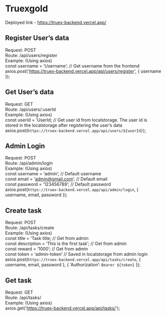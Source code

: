 # Truexgold

Deployed link - https://truex-backend.vercel.app/

## Register User’s data
Request: POST  
Route: /api/users/register  
Example: (Using axios)  
const username = ‘Username’; // Get username from the frontend  
axios.post('https://truex-backend.vercel.app/api/users/register', { username });  

## Get User’s data
Request: GET  
Route: /api/users/:userId  
Example: (Using axios)  
const userId = ‘UserId; // Get user id from localstorage. The user id is stored in the localstorage after registering the user’s data  
axios.post(`https://truex-backend.vercel.app/api/users/${userId}`);  

## Admin Login
Request: POST  
Route: /api/admin/login  
Example: (Using axios)  
const username = ‘admin’; // Default username  
const email = ‘admin@gmail.com’; // Default email  
const password = ‘123456789’; // Default password  
axios.post(`https://truex-backend.vercel.app/api/admin/login`, { username, email, password });  

## Create task
Request: POST  
Route: /api/tasks/create  
Example: (Using axios)  
const title = ‘Task title; // Get from admin  
const description = ‘This is the first task’; // Get from admin  
const reward = ‘1000’; // Get from admin  
const token = ‘admin-token’ // Saved in localstorage from admin login  
axios.post(`https://truex-backend.vercel.app/api/tasks/create`, { username, email, password }, { ‘Authorization’: `Bearer ${token}` });  

## Get task
Request: GET  
Route: /api/tasks/  
Example: (Using axios)  
axios.get('https://truex-backend.vercel.app/api/tasks/');  